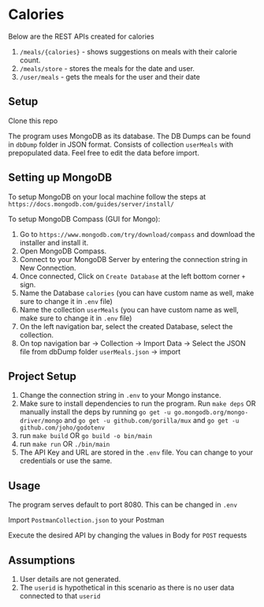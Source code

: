 # Calories

Below are the REST APIs created for calories

1. `/meals/{calories}` - shows suggestions on meals with their calorie count.
2. `/meals/store` - stores the meals for the date and user.
3. `/user/meals` - gets the meals for the user and their date

## Setup

Clone this repo

The program uses MongoDB as its database. The DB Dumps can be found in `dbDump` folder in JSON format. Consists of collection `userMeals` with prepopulated data. Feel free to edit the data before import.

## Setting up MongoDB

To setup MongoDB on your local machine follow the steps at `https://docs.mongodb.com/guides/server/install/` 

To setup MongoDB Compass (GUI for Mongo):
1. Go to `https://www.mongodb.com/try/download/compass` and download the installer and install it.
2. Open MongoDB Compass.
3. Connect to your MongoDB Server by entering the connection string in New Connection.
4. Once connected, Click on `Create Database` at the left bottom corner `+` sign.
5. Name the Database `calories` (you can have custom name as well, make sure to change it in `.env` file)
6. Name the collection `userMeals` (you can have custom name as well, make sure to change it in `.env` file)
7. On the left navigation bar, select the created Database, select the collection.
8. On top navigation bar -> Collection -> Import Data -> Select the JSON file from dbDump folder `userMeals.json` -> import

## Project Setup

1. Change the connection string in `.env` to your Mongo instance.
2. Make sure to install dependencies to run the program. Run `make deps`
OR manually install the deps by running
`go get -u go.mongodb.org/mongo-driver/mongo` and `go get -u github.com/gorilla/mux` and `go get -u github.com/joho/godotenv`
3. run `make build` OR `go build -o bin/main`
4. run `make run` OR `./bin/main`
5. The API Key and URL are stored in the `.env` file. You can change to your credentials or use the same. 


## Usage

The program serves default to port 8080. This can be changed in `.env`

Import `PostmanCollection.json` to your Postman

Execute the desired API by changing the values in Body for `POST` requests


## Assumptions

1. User details are not generated. 
2. The `userid` is hypothetical in this scenario as there is no user data connected to that `userid`
